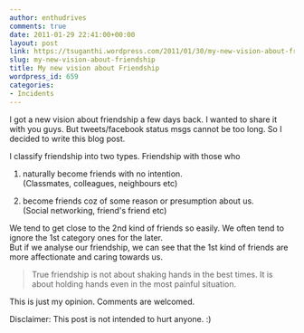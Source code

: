 ```yaml
---
author: enthudrives
comments: true
date: 2011-01-29 22:41:00+00:00
layout: post
link: https://tsuganthi.wordpress.com/2011/01/30/my-new-vision-about-friendship/
slug: my-new-vision-about-friendship
title: My new vision about Friendship
wordpress_id: 659
categories:
- Incidents
---
```


I got a new vision about friendship a few days back. I wanted to share it with you guys. But tweets/facebook status msgs cannot be too long. So I decided to write this blog post.  
  
I classify friendship into two types. Friendship with those who  


  

  1. naturally become friends with no intention.  
(Classmates, colleagues, neighbours etc)  

  2. become friends coz of some reason or presumption about us.  
(Social networking, friend's friend etc)  
  
We tend to get close to the 2nd kind of friends so easily. We often tend to ignore the 1st category ones for the later.  
But if we analyse our friendship, we can see that the 1st kind of friends are more affectionate and caring towards us.  


<blockquote>True friendship is not about shaking hands in the best times. It is about holding hands even in the most painful situation.</blockquote>

  
This is just my opinion. Comments are welcomed.  
  
Disclaimer: This post is not intended to hurt anyone. :)

